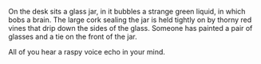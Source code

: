 On the desk sits a glass jar, in it bubbles a strange green liquid, in which bobs a brain. The large cork sealing the jar is held tightly on by thorny red vines that drip down the sides of the glass. Someone has painted a pair of glasses and a tie on the front of the jar. 

All of you hear a raspy voice echo in your mind.


